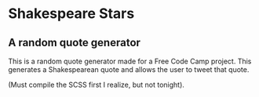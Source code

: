 # Shakespeare Stars
## A random quote generator
This is a random quote generator made for a Free Code Camp project. This generates a Shakespearean quote and allows the user to tweet that quote.

(Must compile the SCSS first I realize, but not tonight).
